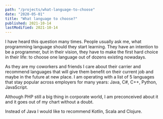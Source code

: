 ```yaml
---
path: "/projects/what-language-to-choose"
date: "2020-05-01"
title: "What language to choose?"
published: 2021-10-14
lastModified: 2021-10-14
---
```


I have heard this question many times. People usually ask me, what programming language should they start learning. They have an intention to be a programmer, but in their vision, they have to make the first hard choice in their life: to choose one language out of dozens existing nowadays.  

As they are my coworkers and friends I care about their carrier and recommend languages that will give them benefit on their current job and maybe in the future at new place. I am operating with a list of 5 languages that stay popular across employers for many years: Java, C#, C++, Python, JavaScript. 

Although PHP still a big thing in corporate world, I am preconceived about it and it goes out of my chart without a doubt.

Instead of Java I would like to recommend Kotlin, Scala and Clojure. 
